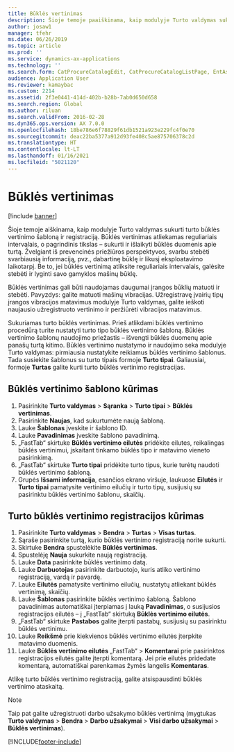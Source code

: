 ```yaml
---
title: Būklės vertinimas
description: Šioje temoje paaiškinama, kaip modulyje Turto valdymas sukurti turto būklės vertinimo šabloną ir registraciją.
author: josaw1
manager: tfehr
ms.date: 06/26/2019
ms.topic: article
ms.prod: ''
ms.service: dynamics-ax-applications
ms.technology: ''
ms.search.form: CatProcureCatalogEdit, CatProcureCatalogListPage, EntAssetObjectCondition, EntAssetConditionTemplate
audience: Application User
ms.reviewer: kamaybac
ms.custom: 2214
ms.assetid: 2f3e0441-414d-402b-b28b-7ab0d650d658
ms.search.region: Global
ms.author: riluan
ms.search.validFrom: 2016-02-28
ms.dyn365.ops.version: AX 7.0.0
ms.openlocfilehash: 18be786e6f78829f61db1521a923e229fc4f0e70
ms.sourcegitcommit: deac22ba5377a912d93fe408c5ae875706378c2d
ms.translationtype: HT
ms.contentlocale: lt-LT
ms.lasthandoff: 01/16/2021
ms.locfileid: "5021120"
---
```

# <a name="condition-assessment"></a>Būklės vertinimas

[!include [banner](../../includes/banner.md)]

 

Šioje temoje aiškinama, kaip modulyje Turto valdymas sukurti turto būklės vertinimo šabloną ir registraciją. Būklės vertinimas atliekamas reguliariais intervalais, o pagrindinis tikslas – sukurti ir išlaikyti būklės duomenis apie turtą. Žvelgiant iš prevencinės priežiūros perspektyvos, svarbu stebėti svarbiausią informaciją, pvz., dabartinę būklę ir likusį eksploatavimo laikotarpį. Be to, jei būklės vertinimą atliksite reguliariais intervalais, galėsite stebėti ir lyginti savo gamyklos mašinų būklę.

Būklės vertinimas gali būti naudojamas daugumai įrangos būklių matuoti ir stebėti. Pavyzdys: galite matuoti mašinų vibracijas. Užregistravę įvairių tipų įrangos vibracijos matavimus modulyje Turto valdymas, galite ieškoti naujausio užregistruoto vertinimo ir peržiūrėti vibracijos matavimus.

Sukuriamas turto būklės vertinimas. Prieš atlikdami būklės vertinimo procedūrą turite nustatyti turto tipo būklės vertinimo šabloną. Būklės vertinimo šablonų naudojimo priežastis – išvengti būklės duomenų apie panašų turtą kitimo. Būklės vertinimo nustatymo ir naudojimo seka modulyje Turto valdymas: pirmiausia nustatykite reikiamus būklės vertinimo šablonus. Tada susiekite šablonus su turto tipais formoje **Turto tipai**. Galiausiai, formoje **Turtas** galite kurti turto būklės vertinimo registracijas.

## <a name="create-a-condition-assessment-template"></a>Būklės vertinimo šablono kūrimas

1. Pasirinkite **Turto valdymas** > **Sąranka** > **Turto tipai** > **Būklės vertinimas**.
2. Pasirinkite **Naujas**, kad sukurtumėte naują šabloną.
3. Lauke **Šablonas** įveskite ir šablono ID.
4. Lauke **Pavadinimas** įveskite šablono pavadinimą.
5. „FastTab“ skirtuke **Būklės vertinimo eilutės** pridėkite eilutes, reikalingas būklės vertinimui, įskaitant tinkamo būklės tipo ir matavimo vieneto pasirinkimą.
6. „FastTab“ skirtuke **Turto tipai** pridėkite turto tipus, kurie turėtų naudoti būklės vertinimo šabloną.
7. Grupės **Išsami informacija**, esančios ekrano viršuje, laukuose **Eilutės** ir **Turto tipai** pamatysite vertinimo eilučių ir turto tipų, susijusių su pasirinktu būklės vertinimo šablonu, skaičių.


## <a name="create-condition-assessment-registration-on-an-asset"></a>Turto būklės vertinimo registracijos kūrimas

1. Pasirinkite **Turto valdymas** > **Bendra** > **Turtas** > **Visas turtas**.
2. Sąraše pasirinkite turtą, kurio būklės vertinimo registraciją norite sukurti.
3. Skirtuke **Bendra** spustelėkite **Būklės vertinimas**.
4. Spustelėję **Nauja** sukurkite naują registraciją.
5. Lauke **Data** pasirinkite būklės vertinimo datą.
6. Lauke **Darbuotojas** pasirinkite darbuotojo, kuris atliko vertinimo registraciją, vardą ir pavardę.
7. Lauke **Eilutės** pamatysite vertinimo eilučių, nustatytų atliekant būklės vertinimą, skaičių.
8. Lauke **Šablonas** pasirinkite būklės vertinimo šabloną. Šablono pavadinimas automatiškai įterpiamas į lauką **Pavadinimas**, o susijusios registracijos eilutės – į „FastTab“ skirtuką **Būklės vertinimo eilutės**.
9. „FastTab“ skirtuke **Pastabos** galite įterpti pastabų, susijusių su pasirinktu būklės vertinimu.
10. Lauke **Reikšmė** prie kiekvienos būklės vertinimo eilutės įterpkite matavimo duomenis.
11. Lauke **Būklės vertinimo eilutės** „FastTab“ > **Komentarai** prie pasirinktos registracijos eilutės galite įterpti komentarą. Jei prie eilutės pridedate komentarą, automatiškai parenkamas žymės langelis **Komentaras**.

Atlikę turto būklės vertinimo registraciją, galite atsispausdinti būklės vertinimo ataskaitą.

>[!NOTE]
>Taip pat galite užregistruoti darbo užsakymo būklės vertinimą (mygtukas **Turto valdymas** > **Bendra** > **Darbo užsakymai** > **Visi darbo užsakymai** > **Būklės vertinimas**).


[!INCLUDE[footer-include](../../../includes/footer-banner.md)]